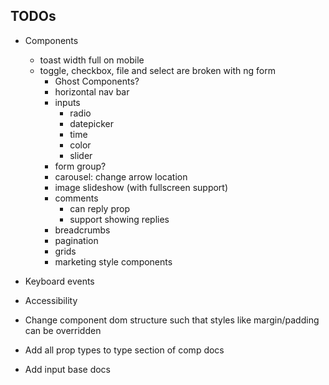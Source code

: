 ## TODOs
- Components
  - toast width full on mobile
  - toggle, checkbox, file and select are broken with ng form
	- Ghost Components?
	- horizontal nav bar
	- inputs
		- radio
		- datepicker
		- time
		- color
		- slider
	- form group?
	- carousel: change arrow location
	- image slideshow (with fullscreen support)
	- comments
		- can reply prop
		- support showing replies
	- breadcrumbs
	- pagination
	- grids
	- marketing style components

- Keyboard events
- Accessibility
- Change component dom structure such that styles like margin/padding can be overridden
- Add all prop types to type section of comp docs
- Add input base docs
